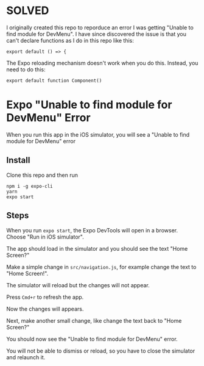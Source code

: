 # SOLVED

I originally created this repo to reporduce an error I was getting "Unable to find module for DevMenu". I have since discovered the issue is that you can't declare functions as I do in this repo like this:

`export default () => {`

The Expo reloading mechanism doesn't work when you do this. Instead, you need to do this:

`export default function Component()`

# Expo "Unable to find module for DevMenu" Error

When you run this app in the iOS simulator, you will see a "Unable to find module for DevMenu" error

## Install

Clone this repo and then run

    npm i -g expo-cli
    yarn
    expo start

## Steps

When you run `expo start`, the Expo DevTools will open in a browser. Choose "Run in iOS simulator".

The app should load in the simulator and you should see the text "Home Screen?"

Make a simple change in `src/navigation.js`, for example change the text to "Home Screen!".

The simulator will reload but the changes will not appear.

Press `Cmd+r` to refresh the app.

Now the changes will appears.

Next, make another small change, like change the text back to "Home Screen?"

You should now see the "Unable to find module for DevMenu" error.

You will not be able to dismiss or reload, so you have to close the simulator and relaunch it.
